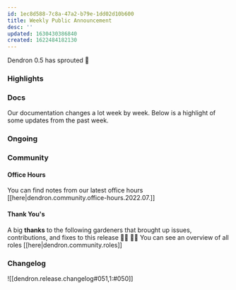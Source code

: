 ```yaml
---
id: 1ec8d588-7c8a-47a2-b79e-1dd02d10b600
title: Weekly Public Announcement
desc: ''
updated: 1630430386840
created: 1622484182130
---
```



Dendron 0.5 has sprouted  🌱

### Highlights

### Docs

Our documentation changes a lot week by week. Below is a highlight of some updates from the past week.

### Ongoing 
<!-- Discuss ongoing efforts here -->

### Community

#### Office Hours

<!-- TODO: update the link -->
You can find notes from our latest office hours [[here|dendron.community.office-hours.2022.07.]]

#### Thank You's

A big **thanks** to the following gardeners that brought up issues, contributions, and fixes to this release :man_farmer: :woman_farmer: 
You can see an overview of all roles [[here|dendron.community.roles]]

### Changelog
![[dendron.release.changelog#051,1:#050]]


